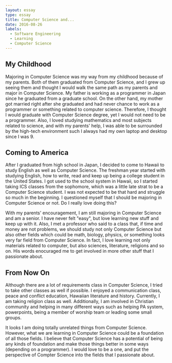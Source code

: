 ```yaml
---
layout: essay
type: essay
title: Computer Science and...
date: 2016-08-26
labels:
  - Software Engineering
  - Learning
  - Computer Science
---
```


## My Childhood

Majoring in Computer Science was my way from my childhood because of my parents.  Both of them graduated from Computer Science, and I grew up seeing them and thought I would walk the same path as my parents and major in Computer Science.  My father is working as a programmer in Japan since he graduated from a graduate school.  On the other hand, my mother got married right after she graduated and had never chance to work as a programmer or something related to computer science.  Therefore, I thought I would graduate with Computer Science degree, yet I would not need to be a programmer.  Also, I loved studying mathematics and most subjects related to science, and with my parents' help, I was able to be surrounded by the high-tech environment such I always had my own laptop and desktop since I was 9. 

## Coming to America

After I graduated from high school in Japan, I decided to come to Hawaii to study English as well as Computer Science.  The freshman year started with studying English, how to write, read and keep up being a college student in the United States.  I got used to the school system in Hawaii, so I started taking ICS classes from the sophomore, which was a little late strat to be a Computer Science student.  I was not expected to be that hard and struggle so much in the beginning.  I questioned myself that I should be majoring in Computer Science or not.  Do I really love doing this?

With my parents' encouragement, I am still majoring in Computer Science and am a senior.  I have never felt "easy", but love learning new stuff and keep up with it.  Also, I met a professor who said to a class that, if time and money are not problems, we should study not only Computer Science but also other fields which could be math, biology, physics, or something looks very far field from Computer Science.  In fact, I love learning not only materials related to computer, but also sciences, literature, religions and so on.  His words enocuraged me to get involved in more other stuff that I passionate about.

## From Now On

Although there are a lot of requirements class in Computer Science, I tried to take other classes as well if possible.  I enjoyed a communication class, peace and conflict education, Hawaiian literature and history.  Currently, I am taking religion class as well.  Additionally, I am involved in Christian community and helping in many different ways such as helping PA system, powerpoints, being a member of worship team or leading some small groups.  

It looks I am doing totally unrelated things from Computer Science.  However, what we are learning in Computer Science could be a foundation of all those fields.  I believe that Computer Science has a potential of being any kinds of foundation and make those things better in some ways (depending on a programmer).  I would love to be a one, and put the perspective of Compter Science into the fields that I passionate about.
